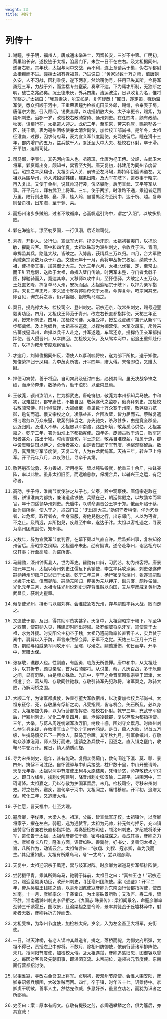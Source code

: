 ```yaml
---
weight: 23
title: 列传十
---
```


# 列传十

1. <span id="列传十-1"></span>
谢瞳，字子明，福州人。唐咸通末举进士，因留长安，三岁不中第。广明初，黄巢陷长安，遂投迹于太祖，洎居门下，未尝一日不在左右。及太祖据同州，遂署右职。其年秋，太祖与河中交战，再不利，连上章请兵于巢，伪右军都尉孟楷抑而不进。瞳揣太祖有择福意，乃进说曰：“黄家以数十万之师，值唐朝久安，人不习战，因利乘便，遂下两京。然始窃伪号，任用已失其所。今将军勇冠三军，力战于外，而孟楷专务壅蔽，奏章不达，下为庸才所制，无独断之明，破亡之兆必矣。况土德未厌，外兵四集，漕运波注，日以收复为名，惟将军察之。”太祖曰：“我意素决，尔又如是，复何疑哉！”翼日，遂定策，戮伪监军使，悉众归顺于河中。王重荣表瞳为检校屯田员外郎，赐绯，令奉表于蜀。唐僖宗大悦，召入顾问，锡赉甚厚，以功授朝散大夫、太子率更令，赐紫，为陵州刺史。治郡一岁，改检校右散骑常侍、通州刺史。在任四考，颇有政绩。秋罢，诣蜀行在，太祖遣人迎之。龙纪二年，至东京，劳来弥厚，赐第墅各一区，钱千缗，表为亳州团练使兼太清宫副使，加检校工部尚书。是年冬，太祖征淮南，过郡，因求侍府幕，表为宣义军节度副使，充两使留后。瞳在滑十三年，部内增户约五万，益兵数千人，累迁至大中大夫、检校右仆射，卒于滑。开平初，追赠司徒。

2. <span id="列传十-2"></span>
司马鄴，字表仁，其先河内温人也。祖德璋，仕唐为杞王傅。父諲，左武卫大将军。鄴资廕出身，颇知书，累官至大列。唐天复初，韩建用为同州节度留后。昭宗之幸凤翔也，太祖引兵入关，前锋至左冯翊，鄴持印钥迎谒道左。太祖以兵围华州，命入城招谕韩建，建果出降。及大军在岐下，遣奏事于昭宗，再入复出。又使于金州，说其帅冯行袭，俾坚攀附。后历宣武、天平等军从事。开平元年，拜右武卫上将军。三年，使于两浙。时淮路不通，乘驵者迂回万里，陆行则出荆、襄、潭、桂入岭，自番禺泛海至闽中，达于杭、越。复命则备舟楫，出东海，至于登、莱。

3. <span id="列传十-3"></span>
而扬州诸步多贼船，过者不敢循岸，必高帆远引海中，谓之“入阳”，以故多损败。

4. <span id="列传十-4"></span>
鄴在海逾年，漂至躭罗国，一行俱溺。后诏赠司徒。

5. <span id="列传十-5"></span>
刘捍，开封人。父行仙，宣武军大将。捍少为牙职，太祖初镇夷门，以捍聪敏，擢副典客。唐中和四年夏，太祖以硃珍为淄州刺史，令收兵于淄、青间，命捍监其兵，路逢大敌，皆破之。入博昌，获精兵三万以归。四月，合大军败蔡贼秦宗贤数万众于汴西。文德元年十一月，蔡将申丛折宗权足，纳款于太祖，使捍奏其事，加兼御史大夫。光化三年六月，太祖北伐镇、定，至常山，而王钅容危慑，送款于太祖，命捍入壁门传谕。时两军未整，守门者戈戟千匝，捍驰骑而入，竟达其命。又移师以攻中山，至怀德驿，大破定人五万众，王处直乞降，捍复单马入州，安抚而回。太祖迎昭宗于岐下，以捍为亲军指挥。天复三年正月，宋文通令客将郭启奇使于太祖，命捍复命。昭宗闻其至，即召见，询东兵之事，仍以锦服、银鞍勒马赐之。

6. <span id="列传十-6"></span>
翼日，授光禄大夫、检校司空、登州刺史。昭宗还京，改常州刺史，赐号迎銮毅勇功臣。四月，太祖伐王师范于青州，改左右长直都指挥使。天祐三年正月，授宋州刺史。四月，加检校司徒。太祖受禅，授左龙虎统军兼元从新军马步都虞候。及上党缠兵，太祖亲往巡抚，以捍为御营使。大军次昂车，斥候来告蕃戎逼泽州，命捍以兵千人赴之，并军遂遁，车驾还京，授捍侍卫亲军都指挥使。晋人侵晋州，从幸陕回，加检校太保。及从驾幸河中，诏追王重师赴行在，以捍为雍州节度观察留后。

7. <span id="列传十-7"></span>
才逾月，刘知俊据同州反，潜使人以厚利啖将校，遂为部下所执，送于知俊。知俊絷捍归于凤翔，为李茂贞所害。开平四年，赠太傅。末帝即位，又赠太尉。

8. <span id="列传十-8"></span>
捍便习宾赞，善于将迎，自司宾局及征讨四出，必预其间。虽无决战争锋之绩，而承命奔走，数扬命令，勤干涖职，以至崇显焉。

9. <span id="列传十-9"></span>
王敬荛，颍州汝阴人，世为郡武吏。唐乾符初，敬荛为本州都知兵马使。中和初，寇难益炽，郡守庸怯，不能自固，敬荛遂代之监郡，俄真拜刺史，加检校右散骑常侍。时州境荒馑，大寇继至，黄巢数十万众寨于州南，敬荛极力抗御，逾旬而退。俄又宗权之众，凌暴益甚，合围攻壁，皆力屈而去。蔡贼复遣将刁君务以万众来逼，敬荛列阵当之，身先驰突，杀敌甚多，由是竟全郡垒，远近归附。及淮人不恭，太祖屡以军南渡，路由州境，敬荛悉心供亿，太祖甚嘉之。乾宁二年，署为沿淮上下都指挥使。四年冬，庞师古败于清口，败军逃归者甚众，路出于颍。时雨雪连旬，军士冻馁，敬荛自淮燎薪，相属于道，郡中设糜糗饼饵以待之，全活者甚众，由是表知武宁军节度、徐宿观察留后。数月，真拜武宁军节度使。天复二年，入为右龙武统军。天祐三年，转左卫上将军。开平元年八月，以疾致仕，寻卒于其第。

10. <span id="列传十-10"></span>
敬荛魁杰沈勇，多力善战，所用枪矢，皆以纯铁锻就，枪重三十余斤，摧锋突阵，率以此胜。虽非太祖旧臣，而远输恳款，保境合兵，以辅兴王之运，有足称者。

11. <span id="列传十-11"></span>
高劭，字子将，淮南节度使骈之从子也。父泰，黔中观察使。唐僖宗避敌在蜀，骈镇淮南为都统，兼诸道盐铁使，兵赋在己，朝廷优假之，以故劭幸而早官，年十四遥领华州刺史。光启中，以骈命遏晋公王铎于郑。俄而州陷于蔡，劭为贼所得，使人守之，戒四门曰：“无出高大夫。”劭伺守者稍惰，佯为乞食者，过危垣，取殍者衣，坌身易服，得他兒抱之行，出东郊门。人以为丐者，不之止。及稍远，弃所抱兒，疾趋至中牟，遂达于汴。太祖以客礼遇之，寻表为亳州团练副使，知州事。

12. <span id="列传十-12"></span>
又数年，辟为宣武军节度判官，在幕下颇以气直自许。后监郑州事，复权知徐州留后。唐昭宗之凤翔，太祖迎奉未出，劭有疑谋，遂令赴华州，诣丞相府以议其事；行至高陵，为盗所害。

13. <span id="列传十-13"></span>
马嗣勋，濠州钟离县人，世为军吏。嗣勋有口辩，习武艺，初为州客将。唐景福元年三月，太祖以寿州刺史江儒反下蔡镇使，李立率兵攻濠梁，刺史张遂俾嗣勋持州印籍户口以归于太祖。乾宁二年三月，杨行密复攻濠州，张遂遣嗣勋求援于太祖。俄而郡陷，嗣勋无所归，即署为元从押牙、副典客，颇称任使。光化元年三月，太祖令往光州说刺史刘存背淮贼以向国，又从李彦威复黄州及武昌县，获刺史瞿章。

14. <span id="列传十-14"></span>
俄复使光州，持币马以赐刘存。会淮贼急攻光州，存与嗣勋率兵大战，败而走之。

15. <span id="列传十-15"></span>
又遣使于蜀，及归，得其助军赀实甚多。天复中，太祖迎昭宗于岐下，军至华之西闉，使嗣勋入见，韩建即时同出迎谒。及罗绍威将杀牙军，遣使告于太祖，求为外援。时安阳公主初卒于魏，太祖乃遗嗣勋率长直官千人，实兵仗于橐中，肩舁以入于魏，声言来致祭会葬，牙军不之觉。天祐三年正月十六日夜，嗣勋与绍威亲军同攻牙军，至曙，尽殪之。嗣勋重伤，旬日而卒。开平中，累赠太保。

16. <span id="列传十-16"></span>
张存敬，谯郡人也。性刚直，有胆勇，临危无所畏惮。唐中和中，从太祖赴汴，以其折节，颇见亲昵，首为右骑都将。从讨巢、蔡，凡历百战，多于危蹙之间，显有奇略，由是频立殊效。光启中，李罕之会晋军围张宗奭于盟津，太祖遣丁会、葛从周、存敬同往驰救。存敬引骑军先犯敌将，诸军翼之，敌骑大败，乃解河桥之围。

17. <span id="列传十-17"></span>
大顺二年，为诸军都虞候，佐霍存董大军收宿州，以功奏加检校兵部尚书。太祖东征徐、兗，存敬屡有俘斩之功。凡受指顾，皆与机会，矢石所及，必以身先，太祖屡加优异，以为行营都指挥使、检校右仆射。乾宁三年，充武宁军留后，行颍州刺史。光化二年夏四月，幽、沧侵凌魏郡，复以存敬为都指挥使。三年，大举，与葛从周连统诸军攻浮阳，树数十栅，围刘守文累月。时幽州刘仁恭举兵来援，存敬潜军击之于乾宁军南老鸦堤。是日，燕人大败，斩首五万级，生擒马慎交已下一百余人，获马万余蹄。其年秋九月，引军收镇州，存敬勒众涉滹沲河，师人鼓行而进，逢镇之游兵数千，因逐之，直入镇之壅门，收鞍马牛驼万计。翼日，镇人纳质而旋。

18. <span id="列传十-18"></span>
寻为宋州刺史，逾年，甚有能政。复拥众伐蓟门，数旬间连下瀛、莫、祁、景四州，擒俘不可胜纪。自怀德驿与中山兵接战，枕尸数十里，中山开壁请降。天复元年春，太祖以河中节度使王珂与太原结亲，凭恃骄恣，命存敬统大军讨之。即日收绛州，擒刺史陶建钊，降晋州刺史张汉瑜，二郡平。进围河中，王珂请降。太祖嘉之，乃以存敬为护国军留后。未几，检校司空，寻移宋州刺史。将之任所，寝疾，逾旬卒于河中。太祖闻之，痛惜移晷。开平初，追赠太保。乾化三年，又追赠太傅。

19. <span id="列传十-19"></span>
子仁愿，晋天福中，仕至大理。

20. <span id="列传十-20"></span>
寇彦卿，字俊臣，大梁人也。祖琯，父裔，皆宣武军牙校。太祖镇汴，以彦卿将家子，擢在左右。弱冠，选为通赞官。太祖为元帅，补元帅府押牙，充四镇通赞官行首兼右长直都指挥使，累奏授检校司徒，领洺州刺史。罗绍威将杀牙军，遣使告于太祖，太祖命彦卿使于魏，密与绍威谋之。竟成其事，彦卿之力也。彦卿身长八尺，隆准方面，语音如钟。善骑射，好书史，复善伺太祖之旨，凡所作为，动皆云合。太祖每言曰：“敬翔、刘捏、寇彦卿，盖为我而生。”其见重如此。太祖有所乘乌马，号“一丈乌”，尝以赐彦卿。

21. <span id="列传十-21"></span>
天复中，太祖迎昭宗于凤翔，累与岐军对阵。时彦卿为诸道马步军都排阵使。

22. <span id="列传十-22"></span>
尝躬擐甲胄，乘其所赐乌马，驰骋于阵前，太祖目之曰：“真神王也！”昭宗还京，赐迎銮毅勇功臣，改邢州刺史，寻迁亳州团练使。案《通鉴》：开平二年，帝从吴越王钱镠之请，以亳州团练使寇彦卿为东南面行营都指挥使，使击淮南。十一月，彦卿率众一千袭霍丘，为土豪硃景所败；又攻庐、寿二州，皆不胜。淮南遣滁州刺史李俨拒之。《九国志·硃景传》：梁祖闻景名，命寇彦卿率劲骑三千袭霍丘，图取景，且谕梁祖之意令降，景率其徒战于丘墟林泽中，射死者无数，彦卿兵折力殚而去。

23. <span id="列传十-23"></span>
太祖受禅，为华州节度使，加检校太保。岁余，入为左金吾卫大将军，充街使。

24. <span id="列传十-24"></span>
一日，过天津桥，有老人误冲其趋道者，排之，落桥而毙，为御史府所弹，太祖不得已，责授左卫中郎将。不数月，除相州防御使，依前行营诸军排阵使。未几，授河阳节度使，加检校太傅。及太祖遇弑，彦卿追感旧恩，图御容以奠之。每因对客言及先朝旧事，即涕泗交流。末帝嗣位，遥领兴元节度使、东南面行营都招讨使。

25. <span id="列传十-25"></span>
以拒淮寇，寻改右金吾卫上将军。贞明初，授邓州节度使。会淮人围安陆，彦卿奉诏领兵解围，大破淮贼而回。四年，卒于镇，时年五十七。诏赠侍中。彦卿贞干明敏，善事人主，然怙宠作威，多忌好杀，虽显立功名，而犹为识者之所鄙焉。

26. <span id="列传十-26"></span>
史臣曰：案：原本有阙文。存敬有提鼓之劳，彦卿遇攀鳞之会，俱为籓后，亦其宜哉！
